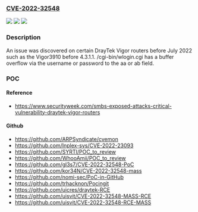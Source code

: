 ### [CVE-2022-32548](https://cve.mitre.org/cgi-bin/cvename.cgi?name=CVE-2022-32548)
![](https://img.shields.io/static/v1?label=Product&message=n%2Fa&color=blue)
![](https://img.shields.io/static/v1?label=Version&message=n%2Fa&color=blue)
![](https://img.shields.io/static/v1?label=Vulnerability&message=n%2Fa&color=brighgreen)

### Description

An issue was discovered on certain DrayTek Vigor routers before July 2022 such as the Vigor3910 before 4.3.1.1. /cgi-bin/wlogin.cgi has a buffer overflow via the username or password to the aa or ab field.

### POC

#### Reference
- https://www.securityweek.com/smbs-exposed-attacks-critical-vulnerability-draytek-vigor-routers

#### Github
- https://github.com/ARPSyndicate/cvemon
- https://github.com/Inplex-sys/CVE-2022-23093
- https://github.com/SYRTI/POC_to_review
- https://github.com/WhooAmii/POC_to_review
- https://github.com/gl3s7/CVE-2022-32548-PoC
- https://github.com/kor34N/CVE-2022-32548-mass
- https://github.com/nomi-sec/PoC-in-GitHub
- https://github.com/trhacknon/Pocingit
- https://github.com/uicres/draytek-RCE
- https://github.com/uisvit/CVE-2022-32548-MASS-RCE
- https://github.com/uisvit/CVE-2022-32548-RCE-MASS

